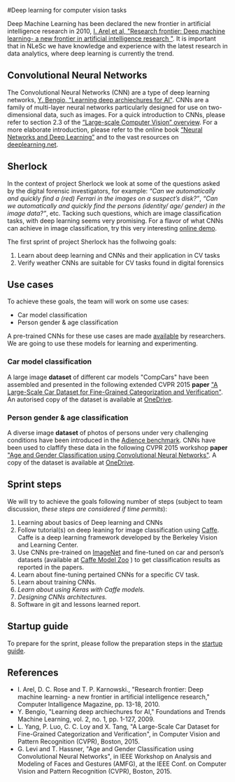 #Deep learning for computer vision tasks

Deep Machine Learning has been declared the new frontier in artificial intelligence research in 2010, [I. Arel et al, "Research frontier: Deep machine learning- a new frontier in artificial intelligence research "](http://web.eecs.utk.edu/~itamar/Papers/CIM2010.pdf). It is important that in NLeSc we have knowledge and experience with the latest research in data analytics, where deep learning is currently the trend. 

## Convolutional Neural Networks
The Convolutional Neural Networks (CNN) are a type of deep learning networks, [Y. Bengio, "Learning deep archiechures for AI"](http://www.iro.umontreal.ca/~bengioy/papers/ftml.pdf). CNNs are a family of multi-layer neural networks particularly designed for use on two-dimensional data, such as images. For a quick introduction to CNNs, please refer to section 2.3 of the [“Large-scale Computer Vision” overview](https://nlesc.sharepoint.com/sites/mlpr/Shared%20Documents/overview.pdf). For a more elaborate introduction, please refer to the online book [“Neural Networks and Deep Learning”](http://neuralnetworksanddeeplearning.com/index.html) and to the vast resources on [deeplearning.net](http://deaplearning.net). 

## Sherlock
In the context of project Sherlock we look at some of the questions asked by the digital forensic investigators, for example: *“Can we automatically and quickly find a (red) Ferrari in the images on a suspect’s disk?”*, *“Can we automatically and quickly find the persons (identity/ age/ gender) in the image data?”*, etc. Tacking such questions, which are image classification tasks, with deep learning seems very promising. For a flavor of what CNNs can achieve in image classification, try this very interesting [online demo](http://demo.caffe.berkeleyvision.org/). 

The first sprint of project Sherlock has the follwoing goals:

1.	Learn  about deep learning and CNNs and their application in CV tasks
2.	Verify weather CNNs are suitable for CV tasks found in digital forensics

## Use cases
To achieve these goals, the team will work on some use cases:

* Car model classification
* Person gender & age classification

A pre-trained CNNs for these use cases are made [available](http://caffe.berkeleyvision.org/model_zoo.html) by researchers. We are going to use these models for learning and experimenting.

### Car model classification
A large image **dataset** of different car models "CompCars" have been assembled and presented in the following extended CVPR 2015 **paper** ["A Large-Scale Car Dataset for Fine-Grained Categorization and Verification"](http://www.cv-foundation.org/openaccess/content_cvpr_2015/app/2B_069_ext.pdf). An autorised copy of the dataset is available at [OneDrive]().

### Person gender & age classification
A diverse image **dataset** of photos of persons under very  challenging conditions have been introduced in the [Adience benchmark](http://www.openu.ac.il/home/hassner/Adience/data.html#agegender). CNNs have been used to claffify these data in the following CVPR 2015 workshop **paper** ["Age and Gender Classification using Convolutional Neural Networks"](http://www.openu.ac.il/home/hassner/projects/cnn_agegender/CNN_AgeGenderEstimation.pdf). A copy of the dataset is available at [OneDrive]().

## Sprint steps
We will try to achieve the goals following number of steps (subject to team discussion, *these steps are considered if time permits*):

1.	Learning about basics of Deep learning and CNNs
2.	Follow tutorial(s) on deep leaning for image classification using [Caffe](http://caffe.berkeleyvision.org/). Caffe is a deep learning framework developed by the Berkeley Vision and Learning Center.
3.	Use CNNs pre-trained on [ImageNet](http://www.image-net.org/) and fine-tuned on car and person’s datasets (available at [Caffe Model Zoo](https://github.com/BVLC/caffe/wiki/Model-Zoo) ) to get classification results as reported in the papers.
4.	Learn about fine-tuning pertained CNNs for a specific CV task. 
5.	Learn about training CNNs. 
6.	*Learn about using Keras with Caffe models.*
7.	*Designing CNNs architectures.*
8.	Software in git and lessons learned report.

## Startup guide
To prepare for the sprint, please follow the preparation steps in the [startup guide](link).

## References
*   I. Arel, D. C. Rose and T. P. Karnowski., "Research frontier: Deep machine learning- a new frontier in artificial intelligence research," Computer Intalligence Magazine, pp. 13-18, 2010. 
*   Y. Bengio, "Learning deep archiechures for AI," Foundations and Trends Machine Learning, vol. 2, no. 1, pp. 1-127, 2009. 
* 	L. Yang, P. Luo, C. C. Loy and X. Tang, "A Large-Scale Car Dataset for Fine-Grained Categorization and Verification", in Computer Vision and Pattern Recognition (CVPR), Boston, 2015. 
*	G. Levi and T. Hassner, "Age and Gender Classification using Convolutional Neural Networks", in IEEE Workshop on Analysis and Modeling of Faces and Gestures (AMFG), at the IEEE Conf. on Computer Vision and Pattern Recognition (CVPR), Boston, 2015. 

